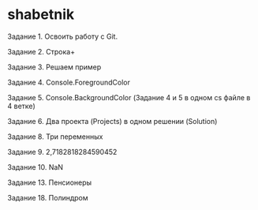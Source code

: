 # shabetnik
Задание 1. Освоить работу с Git.

Задание 2. Строка+

Задание 3. Решаем пример

Задание 4. Console.ForegroundColor

Задание 5. Console.BackgroundColor (Задание 4 и 5 в одном cs файле в 4 ветке)

Задание 6. Два проекта (Projects) в одном решении (Solution)

Задание 8. Три переменных

Задание 9. 2,7182818284590452

Задание 10. NaN

Задание 13. Пенсионеры

Задание 18. Полиндром
